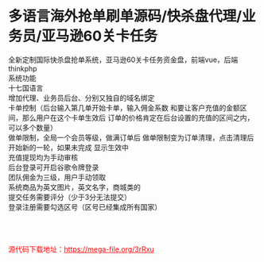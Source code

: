 # 多语言海外抢单刷单源码/快杀盘代理/业务员/亚马逊60关卡任务

全新定制国际快杀盘抢单系统，亚马逊60关卡任务资金盘，前端vue，后端thinkphp<br>系统功能<br>十七国语言<br>增加代理、业务员后台、分别又独自的域名绑定<br>卡单控制（后台输入第几单开始卡单，输入佣金系数 和要让客户充值的金额区间，那么用户在这个卡单生效后 订单的价格肯定在后台设置的充值的区间之内，可以多个数量）<br>做单限制，全局一个会员等级，做满订单后 做单限制变为订单清理，点击清理后 开始新的一轮，如果未完成 显示生效中<br>充值提现均为手动审核<br>后台登录可开启谷歌令牌登录<br>团队佣金为三级，用户手动领取<br>系统商品为英文图片，英文名字，商城类的<br>提交任务需要评分（少于3分无法提交）<br>登录注册需要勾选区号（区号已经集成所有国家）<br><br><br><br>


<p style="color: red;">源代码下载地址：<a href="https://mega-file.org/3rRxu" style="color: red;">https://mega-file.org/3rRxu</a></p>